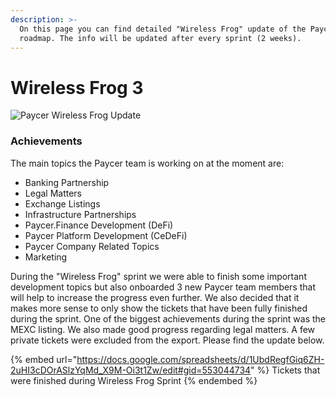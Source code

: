 ```yaml
---
description: >-
  On this page you can find detailed "Wireless Frog" update of the Paycer
  roadmap. The info will be updated after every sprint (2 weeks).
---
```


# Wireless Frog 3

![Paycer Wireless Frog Update](../.gitbook/assets/Update\_03.jpg)

### Achievements



The main topics the Paycer team is working on at the moment are:

* Banking Partnership
* Legal Matters
* Exchange Listings
* Infrastructure Partnerships
* Paycer.Finance Development (DeFi)
* Paycer Platform Development (CeDeFi)
* Paycer Company Related Topics
* Marketing

During the "Wireless Frog" sprint we were able to finish some important development topics but also onboarded 3 new Paycer team members that will help to increase the progress even further. We also decided that it makes more sense to only show the tickets that have been fully finished during the sprint. One of the biggest achievements during the sprint was the MEXC listing. We also made good progress regarding legal matters. A few private tickets were excluded from the export. Please find the update below.

{% embed url="https://docs.google.com/spreadsheets/d/1UbdRegfGiq6ZH-2uHI3cDOrASlzYqMd_X9M-Oi3t1Zw/edit#gid=553044734" %}
Tickets that were finished during Wireless Frog Sprint
{% endembed %}

